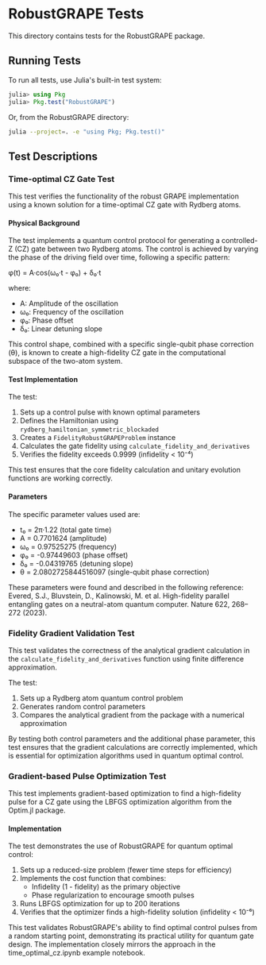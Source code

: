 # RobustGRAPE Tests

This directory contains tests for the RobustGRAPE package.

## Running Tests

To run all tests, use Julia's built-in test system:

```julia
julia> using Pkg
julia> Pkg.test("RobustGRAPE")
```

Or, from the RobustGRAPE directory:

```bash
julia --project=. -e "using Pkg; Pkg.test()"
```

## Test Descriptions

### Time-optimal CZ Gate Test

This test verifies the functionality of the robust GRAPE implementation using a known solution for a time-optimal CZ gate with Rydberg atoms.

#### Physical Background

The test implements a quantum control protocol for generating a controlled-Z (CZ) gate between two Rydberg atoms. The control is achieved by varying the phase of the driving field over time, following a specific pattern:

φ(t) = A·cos(ω₀·t - φ₀) + δ₀·t

where:
- A: Amplitude of the oscillation
- ω₀: Frequency of the oscillation
- φ₀: Phase offset
- δ₀: Linear detuning slope

This control shape, combined with a specific single-qubit phase correction (θ), is known to create a high-fidelity CZ gate in the computational subspace of the two-atom system.

#### Test Implementation

The test:
1. Sets up a control pulse with known optimal parameters
2. Defines the Hamiltonian using `rydberg_hamiltonian_symmetric_blockaded`
3. Creates a `FidelityRobustGRAPEProblem` instance
4. Calculates the gate fidelity using `calculate_fidelity_and_derivatives`
5. Verifies the fidelity exceeds 0.9999 (infidelity < 10⁻⁴)

This test ensures that the core fidelity calculation and unitary evolution functions are working correctly.

#### Parameters

The specific parameter values used are:
- t₀ = 2π·1.22 (total gate time)
- A = 0.7701624 (amplitude)
- ω₀ = 0.97525275 (frequency)
- φ₀ = -0.97449603 (phase offset)
- δ₀ = -0.04319765 (detuning slope)
- θ = 2.0802725844516097 (single-qubit phase correction)

These parameters were found and described in the following reference:
Evered, S.J., Bluvstein, D., Kalinowski, M. et al. High-fidelity parallel entangling gates on a neutral-atom quantum computer. Nature 622, 268–272 (2023).

### Fidelity Gradient Validation Test

This test validates the correctness of the analytical gradient calculation in the `calculate_fidelity_and_derivatives` function using finite difference approximation.

The test:
1. Sets up a Rydberg atom quantum control problem
2. Generates random control parameters
3. Compares the analytical gradient from the package with a numerical approximation

By testing both control parameters and the additional phase parameter, this test ensures that the gradient calculations are correctly implemented, which is essential for optimization algorithms used in quantum optimal control.

### Gradient-based Pulse Optimization Test

This test implements gradient-based optimization to find a high-fidelity pulse for a CZ gate using the LBFGS optimization algorithm from the Optim.jl package.

#### Implementation

The test demonstrates the use of RobustGRAPE for quantum optimal control:

1. Sets up a reduced-size problem (fewer time steps for efficiency)
2. Implements the cost function that combines:
   - Infidelity (1 - fidelity) as the primary objective
   - Phase regularization to encourage smooth pulses
3. Runs LBFGS optimization for up to 200 iterations
4. Verifies that the optimizer finds a high-fidelity solution (infidelity < 10⁻⁶)

This test validates RobustGRAPE's ability to find optimal control pulses from a random starting point, demonstrating its practical utility for quantum gate design. The implementation closely mirrors the approach in the time_optimal_cz.ipynb example notebook.